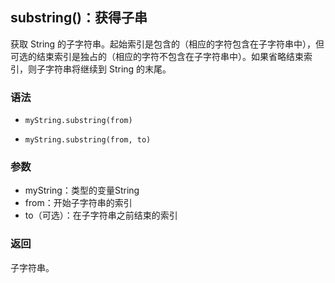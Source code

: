 ## substring()：获得子串

获取 String 的子字符串。起始索引是包含的（相应的字符包含在子字符串中），但可选的结束索引是独占的（相应的字符不包含在子字符串中）。如果省略结束索引，则子字符串将继续到 String 的末尾。

### 语法

- ```arduino
  myString.substring(from)
  ```

- ```arduino
  myString.substring(from, to)
  ```

### 参数

- myString：类型的变量String
- from：开始子字符串的索引
- to（可选）：在子字符串之前结束的索引

### 返回

子字符串。

